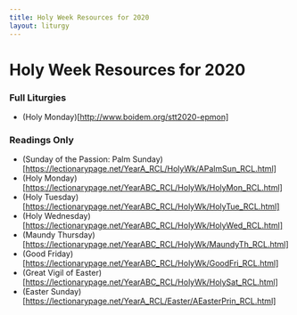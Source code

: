 ```yaml
---
title: Holy Week Resources for 2020
layout: liturgy
---
```

# Holy Week Resources for 2020

### Full Liturgies
* (Holy Monday)[http://www.boidem.org/stt2020-epmon]

### Readings Only
* (Sunday of the Passion: Palm Sunday)[https://lectionarypage.net/YearA_RCL/HolyWk/APalmSun_RCL.html]
* (Holy Monday)[https://lectionarypage.net/YearABC_RCL/HolyWk/HolyMon_RCL.html]
* (Holy Tuesday)[https://lectionarypage.net/YearABC_RCL/HolyWk/HolyTue_RCL.html]
* (Holy Wednesday)[https://lectionarypage.net/YearABC_RCL/HolyWk/HolyWed_RCL.html]
* (Maundy Thursday)[https://lectionarypage.net/YearABC_RCL/HolyWk/MaundyTh_RCL.html]
* (Good Friday)[https://lectionarypage.net/YearABC_RCL/HolyWk/GoodFri_RCL.html]
* (Great Vigil of Easter)[https://lectionarypage.net/YearABC_RCL/HolyWk/HolySat_RCL.html]
* (Easter Sunday)[https://lectionarypage.net/YearA_RCL/Easter/AEasterPrin_RCL.html]
